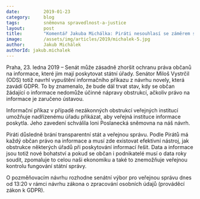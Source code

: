 ```yaml
---
date:         2019-01-23
category:     blog
tags:         sněmovna spravedlnost-a-justice
layout:       post
title:        "Komentář Jakuba Michálka: Piráti nesouhlasí se záměrem senátora ODS zkomplikovat poskytování informací občanům"
image:        /assets/img/articles/2019/michalek-5.jpg 
author:       Jakub Michálek
authorId: jakub.michalek
---
```


Praha, 23. ledna 2019 – Senát může zásadně zhoršit ochranu práva občanů na informace, které jim mají poskytovat státní úřady. Senátor Miloš Vystrčil (ODS) totiž navrhl vypuštění informačního příkazu z návrhu novely, která zavádí GDPR. To by znamenalo, že bude dál trvat stav, kdy se občan žádající o informace nedomůže účinné nápravy obstrukcí, ačkoliv právo na informace je zaručeno ústavou. 

Informační příkaz v případě nezákonných obstrukcí veřejných institucí umožňuje nadřízenému úřadu přikázat, aby veřejná instituce informace poskytla. Jeho zavedení schválila loni Poslanecká sněmovna na náš návrh. 

Piráti důsledně brání transparentní stát a veřejnou správu. Podle Pirátů má každý občan právo na informace a musí zde existovat efektivní nástroj, jak obstrukce některých úřadů při poskytování informací řešit. Data a informace jsou totiž nové bohatství a pokud se občan i podnikatelé musí o data roky soudit, zpomaluje to celou naši ekonomiku a také to znemožňuje veřejnou kontrolu fungování státní správy. 

O pozměňovacím návrhu rozhodne senátní výbor pro veřejnou správu dnes od 13:20 v rámci návrhu zákona o zpracování osobních údajů (prováděcí zákon k GDPR).
